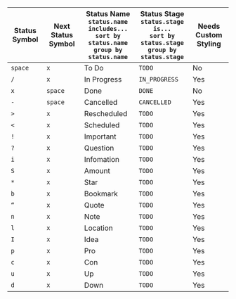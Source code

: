 <!-- placeholder to force blank line before included text -->

| Status Symbol | Next Status Symbol | Status Name<br>`status.name includes...`<br>`sort by status.name`<br>`group by status.name` | Status Stage<br>`status.stage is...`<br>`sort by status.stage`<br>`group by status.stage` | Needs Custom Styling |
| ----- | ----- | ----- | ----- | ----- |
| `space` | `x` | To Do | `TODO` | No |
| `/` | `x` | In Progress | `IN_PROGRESS` | Yes |
| `x` | `space` | Done | `DONE` | No |
| `-` | `space` | Cancelled | `CANCELLED` | Yes |
| `>` | `x` | Rescheduled | `TODO` | Yes |
| `<` | `x` | Scheduled | `TODO` | Yes |
| `!` | `x` | Important | `TODO` | Yes |
| `?` | `x` | Question | `TODO` | Yes |
| `i` | `x` | Infomation | `TODO` | Yes |
| `S` | `x` | Amount | `TODO` | Yes |
| `*` | `x` | Star | `TODO` | Yes |
| `b` | `x` | Bookmark | `TODO` | Yes |
| `“` | `x` | Quote | `TODO` | Yes |
| `n` | `x` | Note | `TODO` | Yes |
| `l` | `x` | Location | `TODO` | Yes |
| `I` | `x` | Idea | `TODO` | Yes |
| `p` | `x` | Pro | `TODO` | Yes |
| `c` | `x` | Con | `TODO` | Yes |
| `u` | `x` | Up | `TODO` | Yes |
| `d` | `x` | Down | `TODO` | Yes |


<!-- placeholder to force blank line after included text -->
